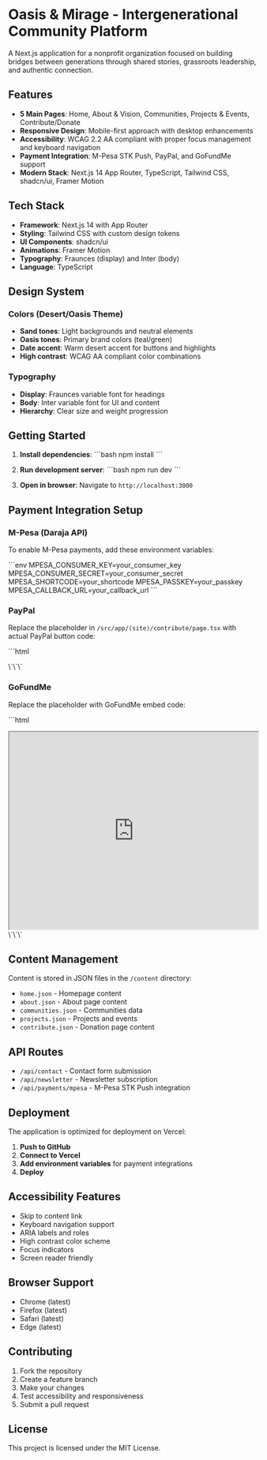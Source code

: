# Oasis & Mirage - Intergenerational Community Platform

A Next.js application for a nonprofit organization focused on building bridges between generations through shared stories, grassroots leadership, and authentic connection.

## Features

- **5 Main Pages**: Home, About & Vision, Communities, Projects & Events, Contribute/Donate
- **Responsive Design**: Mobile-first approach with desktop enhancements
- **Accessibility**: WCAG 2.2 AA compliant with proper focus management and keyboard navigation
- **Payment Integration**: M-Pesa STK Push, PayPal, and GoFundMe support
- **Modern Stack**: Next.js 14 App Router, TypeScript, Tailwind CSS, shadcn/ui, Framer Motion

## Tech Stack

- **Framework**: Next.js 14 with App Router
- **Styling**: Tailwind CSS with custom design tokens
- **UI Components**: shadcn/ui
- **Animations**: Framer Motion
- **Typography**: Fraunces (display) and Inter (body)
- **Language**: TypeScript

## Design System

### Colors (Desert/Oasis Theme)
- **Sand tones**: Light backgrounds and neutral elements
- **Oasis tones**: Primary brand colors (teal/green)
- **Date accent**: Warm desert accent for buttons and highlights
- **High contrast**: WCAG AA compliant color combinations

### Typography
- **Display**: Fraunces variable font for headings
- **Body**: Inter variable font for UI and content
- **Hierarchy**: Clear size and weight progression

## Getting Started

1. **Install dependencies**:
   \`\`\`bash
   npm install
   \`\`\`

2. **Run development server**:
   \`\`\`bash
   npm run dev
   \`\`\`

3. **Open in browser**: Navigate to `http://localhost:3000`

## Payment Integration Setup

### M-Pesa (Daraja API)
To enable M-Pesa payments, add these environment variables:

\`\`\`env
MPESA_CONSUMER_KEY=your_consumer_key
MPESA_CONSUMER_SECRET=your_consumer_secret
MPESA_SHORTCODE=your_shortcode
MPESA_PASSKEY=your_passkey
MPESA_CALLBACK_URL=your_callback_url
\`\`\`

### PayPal
Replace the placeholder in `/src/app/(site)/contribute/page.tsx` with actual PayPal button code:

\`\`\`html
<!-- Replace the placeholder div with PayPal button script -->
<div id="paypal-button-container"></div>
<script src="https://www.paypal.com/sdk/js?client-id=YOUR_CLIENT_ID"></script>
\`\`\`

### GoFundMe
Replace the placeholder with GoFundMe embed code:

\`\`\`html
<!-- Replace the placeholder div with GoFundMe embed -->
<iframe src="https://www.gofundme.com/f/your-campaign/widget/large" width="100%" height="400"></iframe>
\`\`\`

## Content Management

Content is stored in JSON files in the `/content` directory:
- `home.json` - Homepage content
- `about.json` - About page content
- `communities.json` - Communities data
- `projects.json` - Projects and events
- `contribute.json` - Donation page content

## API Routes

- `/api/contact` - Contact form submission
- `/api/newsletter` - Newsletter subscription
- `/api/payments/mpesa` - M-Pesa STK Push integration

## Deployment

The application is optimized for deployment on Vercel:

1. **Push to GitHub**
2. **Connect to Vercel**
3. **Add environment variables** for payment integrations
4. **Deploy**

## Accessibility Features

- Skip to content link
- Keyboard navigation support
- ARIA labels and roles
- High contrast color scheme
- Focus indicators
- Screen reader friendly

## Browser Support

- Chrome (latest)
- Firefox (latest)
- Safari (latest)
- Edge (latest)

## Contributing

1. Fork the repository
2. Create a feature branch
3. Make your changes
4. Test accessibility and responsiveness
5. Submit a pull request

## License

This project is licensed under the MIT License.
